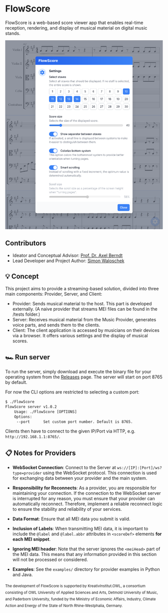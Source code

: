 # FlowScore
FlowScore is a web-based score viewer app that enables real-time reception, rendering, and display of musical material on digital music stands.

![Screenshot](.github/screenshot.png)

## Contributors

- Ideator and Conceptual Advisor: [Prof. Dr. Axel Berndt](https://github.com/axelberndt)
- Lead Developer and Project Author: [Simon Waloschek](https://github.com/sonovice)

## 💡 Concept
This project aims to provide a streaming-based solution, divided into three main components: Provider, Server, and Client:

- Provider: Sends musical material to the host. This part is developed externally. (A naive provider that streams MEI files can be found in the /tests folder.)
- Server: Receives musical material from the Music Provider, generates voice parts, and sends them to the clients.
- Client: The client application is accessed by musicians on their devices via a browser. It offers various settings and the display of musical scores.

## 🏎 Run server
To run the server, simply download and execute the binary file for your operating system from the [Releases](https://github.com/sonovice/flowscore/releases) page. The server will start on port 8765 by default.

For now the CLI options are restricted to selecting a custom port:
```
$ ./FlowScore
FlowScore server v1.0.2
    Usage: ./FlowScore [OPTIONS]
    Options:
     --port      Set custom port number. Default is 8765.
```

Clients then have to connect to the given IP/Port via HTTP, e.g. `http://192.168.1.1:8765/`.

## 📋 Notes for Providers
- **WebSocket Connection**: Connect to the Server at `ws://[IP]:[Port]/ws?type=provider` using the WebSocket protocol. This connection is used for exchanging data between your provider and the main system.

- **Responsibility for Reconnects**: As a provider, you are responsible for maintaining your connection. If the connection to the WebSocket server is interrupted for any reason, you must ensure that your provider can automatically reconnect. Therefore, implement a reliable reconnect logic to ensure the stability and reliability of your services.

- **Data Format**: Ensure that all MEI data you submit is valid.

- **Inclusion of Labels**: When transmitting MEI data, it is important to include the `@label` and `@label.abbr` attributes in `<scoreDef>` elements **for each MEI snippet**.

- **Ignoring MEI header**: Note that the server ignores the `<meiHead>` part of the MEI data. This means that any information provided in this section will not be processed or considered.

- **Examples**: See the `examples/` directory for provider examples in Python and Java.

<sub>The development of FlowScore is supported by KreativInstitut.OWL, a consortium consisting of OWL University of Applied Sciences and Arts, Detmold University of Music, and Paderborn University, funded by the Ministry of Economic Affairs, Industry, Climate Action and Energy of the State of North Rhine-Westphalia, Germany.</sub>
